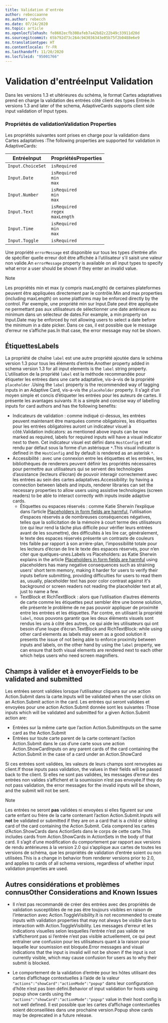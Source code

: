 ```yaml
---
title: Validation d'entrée
author: rebeccaanne
ms.author: rebecch
ms.date: 07/24/2020
ms.topic: article
ms.openlocfilehash: fe8602ecfb308afeb7a42b82c22b49c33911d20d
ms.sourcegitcommit: 65b792d73c264c943036343e05b75f2b0488e6e9
ms.translationtype: HT
ms.contentlocale: fr-FR
ms.lasthandoff: 11/20/2020
ms.locfileid: "95001766"
---
```

# <a name="input-validation"></a><span data-ttu-id="198be-102">Validation d'entrée</span><span class="sxs-lookup"><span data-stu-id="198be-102">Input Validation</span></span>

<span data-ttu-id="198be-103">Dans les versions 1.3 et ultérieures du schéma, le format Cartes adaptatives prend en charge la validation des entrées côté client des types Entrée.</span><span class="sxs-lookup"><span data-stu-id="198be-103">In versions 1.3 and later of the schema, AdaptiveCards supports client side input validation of Input types.</span></span>

### <a name="validation-properties"></a><span data-ttu-id="198be-104">Propriétés de validation</span><span class="sxs-lookup"><span data-stu-id="198be-104">Validation Properties</span></span>

<span data-ttu-id="198be-105">Les propriétés suivantes sont prises en charge pour la validation dans Cartes adaptatives :</span><span class="sxs-lookup"><span data-stu-id="198be-105">The following properties are supported for validation in AdaptiveCards:</span></span>

| <span data-ttu-id="198be-106">Entrée</span><span class="sxs-lookup"><span data-stu-id="198be-106">Input</span></span> | <span data-ttu-id="198be-107">Propriétés</span><span class="sxs-lookup"><span data-stu-id="198be-107">Properties</span></span> |
| --- | --- | 
| `Input.ChoiceSet` | `isRequired` | 
| `Input.Date` | `isRequired` <br> `min`<br> `max` | 
| `Input.Number` | `isRequired` <br> `min`<br> `max` |
| `Input.Text` | `isRequired` <br> `regex` <br> `maxLength` |
| `Input.Time` | `isRequired` <br> `min`<br> `max` | 
| `Input.Toggle` | `isRequired` | 

<span data-ttu-id="198be-108">Une propriété `errorMessage` est disponible sur tous les types d’entrée afin de spécifier quelle erreur doit être affichée à l’utilisateur s’il saisit une valeur non valide.</span><span class="sxs-lookup"><span data-stu-id="198be-108">An `errorMessage` property is available on all input types to specify what error a user should be shown if they enter an invalid value.</span></span> 

> [!NOTE]
>
> <span data-ttu-id="198be-109">Les propriétés min et max (y compris maxLength) de certaines plateformes peuvent être appliquées directement par le contrôle.</span><span class="sxs-lookup"><span data-stu-id="198be-109">Min and max properties (including maxLength) on some platforms may be enforced directly by the control.</span></span> <span data-ttu-id="198be-110">Par exemple, une propriété min sur Input.Date peut être appliquée ne permettant pas aux utilisateurs de sélectionner une date antérieure au minimum dans un sélecteur de dates.</span><span class="sxs-lookup"><span data-stu-id="198be-110">For example, a min property on Input.Date may be enforced by not allowing users to select a date before the minimum in a date picker.</span></span> <span data-ttu-id="198be-111">Dans ce cas, il est possible que le message d’erreur ne s’affiche pas.</span><span class="sxs-lookup"><span data-stu-id="198be-111">In that case, the error message may not be shown.</span></span>

## <a name="labels"></a><span data-ttu-id="198be-112">Étiquettes</span><span class="sxs-lookup"><span data-stu-id="198be-112">Labels</span></span>

<span data-ttu-id="198be-113">La propriété de chaîne `label` est une autre propriété ajoutée dans le schéma version 1.3 pour tous les éléments d’entrée.</span><span class="sxs-lookup"><span data-stu-id="198be-113">Another property added in schema version 1.3 for all input elements is the `label` string property.</span></span> <span data-ttu-id="198be-114">L’utilisation de la propriété `label` est la méthode recommandée pour étiqueter les entrées dans une carte adaptative, vis-à-vis de la propriété `placeholder` .</span><span class="sxs-lookup"><span data-stu-id="198be-114">Using the `label` property is the recommended way of tagging inputs in an Adaptive Card, vis-a-vis the `placeholder` property.</span></span> <span data-ttu-id="198be-115">Il s’agit d’un moyen simple et concis d’étiqueter les entrées pour les auteurs de cartes. Il présente les avantages suivants :</span><span class="sxs-lookup"><span data-stu-id="198be-115">It is a simple and concise way of labelling inputs for card authors and has the following benefits:</span></span>

* <span data-ttu-id="198be-116">Indicateurs de validation : comme indiqué ci-dessus, les entrées peuvent maintenant être marquées comme obligatoires, les étiquettes pour les entrées obligatoires auront un indicateur visuel à côté.</span><span class="sxs-lookup"><span data-stu-id="198be-116">Validation indicators: as mentioned above inputs can be now marked as required, labels for required inputs will have a visual indicator next to them.</span></span> <span data-ttu-id="198be-117">Cet indicateur visuel est défini dans `HostConfig` et est rendu par défaut sous la forme d’un astérisque `*`.</span><span class="sxs-lookup"><span data-stu-id="198be-117">This visual indicator is defined in the `HostConfig` and by default is rendered as an asterisk `*`.</span></span>
* <span data-ttu-id="198be-118">Accessibilité : avec une connexion entre les étiquettes et les entrées, les bibliothèques de renderers peuvent définir les propriétés nécessaires pour permettre aux utilisateurs qui se servent des technologies d’assistance (lecteurs d’écran) de pouvoir interagir correctement avec les entrées au sein des cartes adaptatives.</span><span class="sxs-lookup"><span data-stu-id="198be-118">Accessibility: by having a connection between labels and inputs, renderer libraries can set the necessary properties to allow users using assistive technologies (screen readers) to be able to interact correctly with inputs inside adaptive cards.</span></span>
    * <span data-ttu-id="198be-119">Étiquettes ou espaces réservés : comme Katie Sherwin l’explique dans l’article [Placeholders in form fields are harmful](https://www.nngroup.com/articles/form-design-placeholders/), l’utilisation d’espaces réservés a de nombreuses conséquences négatives, telles que la sollicitation de la mémoire à court terme des utilisateurs (ce qui leur rend la tâche plus difficile pour vérifier leurs entrées avant de les soumettre), des difficultés à les lire car, généralement, le texte des espaces réservés présente un contraste de couleurs très faible par rapport à son arrière-plan, l’impossibilité totale pour les lecteurs d’écran de lire le texte des espaces réservés, pour n’en citer que quelques-unes.</span><span class="sxs-lookup"><span data-stu-id="198be-119">Labels vs Placeholders: as Katie Sherwin explains in the article [Placeholders in form fields are harmful](https://www.nngroup.com/articles/form-design-placeholders/) using placeholders has many negative consequences such as straining users' short term memory, making it harder for users to verify their inputs before submitting, providing difficulties for users to read them as, usually, placeholder text has poor color contrast against it's background or screen readers not reading the placeholder text at all, just to name a few.</span></span>
    * <span data-ttu-id="198be-120">TextBlock et RichTextBlock : alors que l’utilisation d’autres éléments de carte comme les étiquettes peut sembler être une bonne solution, elle présente le problème de ne pas pouvoir appliquer de proximité entre les entrées et les étiquettes. Par contre, en utilisant la propriété `label`, nous pouvons garantir que les deux éléments visuels sont rendus les uns à côté des autres, ce qui aide les utilisateurs qui ont besoin d’une loupe d’écran.</span><span class="sxs-lookup"><span data-stu-id="198be-120">TextBlock and RichTextBlock: while using other card elements as labels may seem as a good solution it presents the issue of not being able to enforce proximity between inputs and labels, on the other hand by using the `label` property, we can ensure that both visual elements are rendered next to each other which helps users who need screen magnifiers.</span></span>

## <a name="fields-to-be-validated-and-submitted"></a><span data-ttu-id="198be-121">Champs à valider et à envoyer</span><span class="sxs-lookup"><span data-stu-id="198be-121">Fields to be validated and submitted</span></span>

<span data-ttu-id="198be-122">Les entrées seront validées lorsque l’utilisateur cliquera sur une action Action.Submit dans la carte.</span><span class="sxs-lookup"><span data-stu-id="198be-122">Inputs will be validated when the user clicks on an Action.Submit action in the card.</span></span> <span data-ttu-id="198be-123">Les entrées qui seront validées et envoyées pour une action Action.Submit donnée sont les suivantes :</span><span class="sxs-lookup"><span data-stu-id="198be-123">Those inputs which will be validated and submitted for a given Action.Submit action are:</span></span>

 - <span data-ttu-id="198be-124">Entrées sur la même carte que l’action Action.Submit</span><span class="sxs-lookup"><span data-stu-id="198be-124">Inputs on the same card as the Action.Submit</span></span>
 - <span data-ttu-id="198be-125">Entrées sur toute carte parent de la carte contenant l’action Action.Submit dans le cas d’une carte sous une action Action.ShowCard</span><span class="sxs-lookup"><span data-stu-id="198be-125">Inputs on any parent cards of the card containing the Action.Submit in the case of a card under an Action.ShowCard</span></span>

<span data-ttu-id="198be-126">Si ces entrées sont validées, les valeurs de leurs champs sont renvoyées au client.</span><span class="sxs-lookup"><span data-stu-id="198be-126">If those inputs pass validation, the values in their fields will be passed back to the client.</span></span> <span data-ttu-id="198be-127">Si elles ne sont pas validées, les messages d’erreur des entrées non valides s’affichent et la soumission n’est pas envoyée.</span><span class="sxs-lookup"><span data-stu-id="198be-127">If they do not pass validation, the error messages for the invalid inputs will be shown, and the submit will not be sent.</span></span>

> [!NOTE]
>
> <span data-ttu-id="198be-128">Les entrées ne seront **pas** validées ni envoyées si elles figurent sur une carte enfant ou frère de la carte contenant l’action Action.Submit.</span><span class="sxs-lookup"><span data-stu-id="198be-128">Inputs will **not** be validated or submitted if they are on a card that is a child or sibling card of the card containing the Action.Submit.</span></span> <span data-ttu-id="198be-129">Cela comprend les cartes d’Action.ShowCards dans ActionSets dans le corps de cette carte.</span><span class="sxs-lookup"><span data-stu-id="198be-129">This includes cards from Action.ShowCards in ActionSets in the body of that card.</span></span> <span data-ttu-id="198be-130">Il s’agit d’une modification du comportement par rapport aux versions de rendu antérieures à la version 2.0 qui s’applique aux cartes de toutes les versions de schéma, que les propriétés de validation d’entrée soient ou non utilisées.</span><span class="sxs-lookup"><span data-stu-id="198be-130">This is a change in behavior from renderer versions prior to 2.0, and applies to cards of all schema versions, regardless of whether input validation properties are used.</span></span> 

## <a name="other-considerations-and-known-issues"></a><span data-ttu-id="198be-131">Autres considérations et problèmes connus</span><span class="sxs-lookup"><span data-stu-id="198be-131">Other Considerations and Known Issues</span></span>

 - <span data-ttu-id="198be-132">Il n’est pas recommandé de créer des entrées avec des propriétés de validation susceptibles de ne pas être toujours visibles en raison de l’interaction avec Action.ToggleVisibility.</span><span class="sxs-lookup"><span data-stu-id="198be-132">It is not recommended to create inputs with validation properties that may not always be visible due to interaction with Action.ToggleVisibility.</span></span> <span data-ttu-id="198be-133">Les messages d’erreur et les indications visuelles selon lesquelles l’entrée n’est pas valide ne s’afficheront pas si l’entrée n’est pas visible actuellement, ce qui peut entraîner une confusion pour les utilisateurs quant à la raison pour laquelle leur soumission est bloquée.</span><span class="sxs-lookup"><span data-stu-id="198be-133">Error messages and visual indications that the input is invalid will not be shown if the input is not currently visible, which may cause confusion for users as to why their submit is blocked.</span></span>

 - <span data-ttu-id="198be-134">Le comportement de la validation d’entrée pour les hôtes utilisant des cartes d’affichage contextuelles à l’aide de la valeur `"actions":"showCard":"actionMode":"popup"` dans leur configuration d’hôte n’est pas bien défini.</span><span class="sxs-lookup"><span data-stu-id="198be-134">Behavior of input validation for hosts using popup show cards using the  `"actions":"showCard":"actionMode":"popup"` value in their host config is not well defined.</span></span> <span data-ttu-id="198be-135">Il est possible que les cartes d’affichage contextuelles soient déconseillées dans une prochaine version.</span><span class="sxs-lookup"><span data-stu-id="198be-135">Popup show cards may be deprecated in a future release.</span></span>